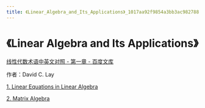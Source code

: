 ```yaml
---
title: 《Linear_Algebra_and_Its_Applications》_1017aa92f9854a3bb3ac982788f2282f
---
```


# 《Linear Algebra and Its Applications》

[线性代数术语中英文对照 - 第一章 - 百度文库](https://wenku.baidu.com/view/fd5e2bd4195f312b3169a540.html)

作者：David C. Lay

[1. Linear Equations in Linear Algebra](%E3%80%8ALinear%20Algebra%20and%20Its%20Applications%E3%80%8B%201017aa92f9854a3bb3ac982788f2282f/1%20Linear%20Equations%20in%20Linear%20Algebra%20ddcf1d3793a44852a52c4918d44c7e44.md)

[2. Matrix Algebra](%E3%80%8ALinear%20Algebra%20and%20Its%20Applications%E3%80%8B%201017aa92f9854a3bb3ac982788f2282f/2%20Matrix%20Algebra%20952207338ea54dca9cb21c0bb3e83f16.md)